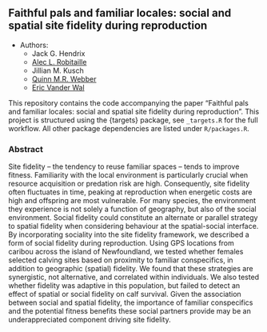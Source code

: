 
## Faithful pals and familiar locales: social and spatial site fidelity during reproduction

- Authors:
  - Jack G. Hendrix
  - [Alec L. Robitaille](http://robitalec.ca/)
  - Jillian M. Kusch
  - [Quinn M.R. Webber](https://qwebber.weebly.com/)
  - [Eric Vander Wal](https://weel.gitlab.io/)

This repository contains the code accompanying the paper “Faithful pals
and familiar locales: social and spatial site fidelity during
reproduction”. This project is structured using the {targets} package,
see `_targets.R` for the full workflow. All other package dependencies
are listed under `R/packages.R`.

### Abstract

Site fidelity – the tendency to reuse familiar spaces – tends to improve
fitness. Familiarity with the local environment is particularly crucial
when resource acquisition or predation risk are high. Consequently, site
fidelity often fluctuates in time, peaking at reproduction when
energetic costs are high and offspring are most vulnerable. For many
species, the environment they experience is not solely a function of
geography, but also of the social environment. Social fidelity could
constitute an alternate or parallel strategy to spatial fidelity when
considering behaviour at the spatial-social interface. By incorporating
sociality into the site fidelity framework, we described a form of
social fidelity during reproduction. Using GPS locations from caribou
across the island of Newfoundland, we tested whether females selected
calving sites based on proximity to familiar conspecifics, in addition
to geographic (spatial) fidelity. We found that these strategies are
synergistic, not alternative, and correlated within individuals. We also
tested whether fidelity was adaptive in this population, but failed to
detect an effect of spatial or social fidelity on calf survival. Given
the association between social and spatial fidelity, the importance of
familiar conspecifics and the potential fitness benefits these social
partners provide may be an underappreciated component driving site
fidelity.
